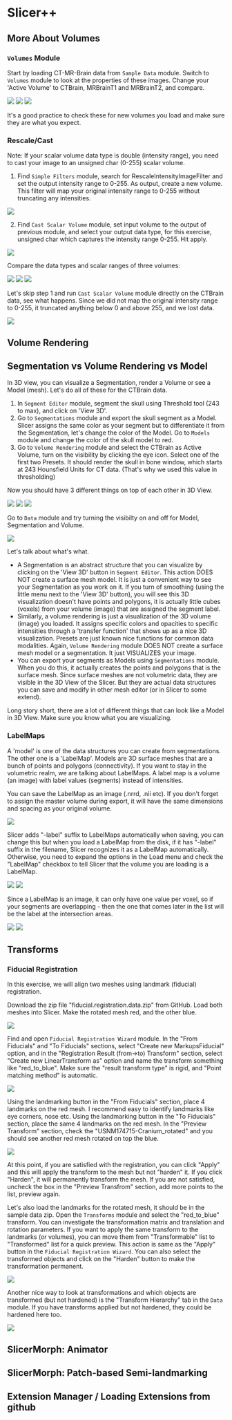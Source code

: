 # Slicer++
## More About Volumes
### ``Volumes`` Module
Start by loading CT-MR-Brain data from ``Sample Data`` module.
Switch to ``Volumes`` module to look at the properties of these images. Change your 'Active Volume' to CTBrain, MRBrainT1 and MRBrainT2, and compare.

<img src="./images/Volumes.PNG">

<img src="./images/Volumes2.PNG">

<img src="./images/Volumes3.PNG">

It's a good practice to check these for new volumes you load and make sure they are what you expect. 

### Rescale/Cast
Note: If your scalar volume data type is double (intensity range), you need to cast your image to an unsigned char (0-255) scalar volume. 
1. Find ``Simple Filters`` module, search for RescaleIntensityImageFilter and set the output intensity range to 0-255.
As output, create a new volume. This filter will map your original intensity range to 0-255 without truncating any intensities. 

<img src="./images/ScalarVolumeCasting.PNG">

2. Find ``Cast Scalar Volume`` module, set input volume to the output of previous module, and select your output data type, for this exercise, unsigned char which captures the intensity range 0-255. Hit apply.

<img src="./images/ScalarVolumeCasting2.PNG">

Compare the data types and scalar ranges of three volumes:

<img src="./images/ScalarVolumeCasting3.PNG">
<img src="./images/ScalarVolumeCasting4.PNG">
<img src="./images/ScalarVolumeCasting5.PNG">


Let's skip step 1 and run ``Cast Scalar Volume`` module directly on the CTBrain data, see what happens. Since we did not map the original intensity range to 0-255, it truncated anything below 0 and above 255, and we lost data.

<img src="./images/ScalarVolumeCasting6.PNG">

## Volume Rendering
## Segmentation vs Volume Rendering vs Model

In 3D view, you can visualize a Segmentation, render a Volume or see a Model (mesh). Let's do all of these for the CTBrain data. 
1) In ``Segment Editor`` module, segment the skull using Threshold tool (243 to max), and click on 'View 3D'. 
2) Go to ``Segmentations`` module and export the skull segment as a Model. Slicer assigns the same color as your segment but to differentiate it from the Segmentation, let's change the color of the Model. Go to ``Models`` module and change the color of the skull model to red. 
3) Go to ``Volume Rendering`` module and select the CTBrain as Active Volume, turn on the visibility by clicking the eye icon. Select one of the first two Presets. It should render the skull in bone window, which starts at 243 Hounsfield Units for CT data. (That's why we used this value in thresholding)

Now you should have 3 different things on top of each other in 3D View. 

<img src="./images/3D.PNG">

<img src="./images/3D2.PNG">

<img src="./images/3D3.PNG">

Go to ``Data`` module and try turning the visibilty on and off for Model, Segmentation and Volume. 

<img src="./images/3D4.PNG">


Let's talk about what's what. 
- A Segmentation is an abstract structure that you can visualize by clicking on the 'View 3D' button in ``Segment Editor``. This action DOES NOT create a surface mesh model. It is just a convenient way to see your Segmentation as you work on it. If you turn of smoothing (using the little menu next to the 'View 3D' button), you will see this 3D visualization doesn't have points and polygons, it is actually little cubes (voxels) from your volume (image) that are assigned the segment label. 
- Similarly, a volume rendering is just a visualization of the 3D volume (image) you loaded. It assigns specific colors and opacities to specific intensities through a 'transfer function' that shows up as a nice 3D visualization. Presets are just known nice functions for common data modalities. Again, ``Volume Rendering`` module DOES NOT create a surface mesh model or a segmentation. It just VISUALIZES your image. 
- You can export your segments as Models using ``Segmentations`` module. When you do this, it actually creates the points and polygons that is the surface mesh. Since surface meshes are not volumetric data, they are visible in the 3D View of the Slicer. But they are actual data structures you can save and modify in other mesh editor (or in Slicer to some extend). 

Long story short, there are a lot of different things that can look like a Model in 3D View. Make sure you know what you are visualizing. 

### LabelMaps

A 'model' is one of the data structures you can create from segmentations. The other one is a 'LabelMap'. Models are 3D surface meshes that are a bunch of points and polygons (connectivity). If you want to stay in the volumetric realm, we are talking about LabelMaps. A label map is a volume (an image) with label values (segments) instead of intensities. 

You can save the LabelMap as an image (.nrrd, .nii etc). If you don't forget to assign the master volume during export, it will have the same dimensions and spacing as your original volume. 

<img src="./images/labelmap5.PNG">

Slicer adds "-label" suffix to LabelMaps automatically when saving, you can change this but when you load a LabelMap from the disk, if it has "-label" suffix in the filename, Slicer recognizes it as a LabelMap automatically. Otherwise, you need to expand the options in the Load menu and check the "LabelMap" checkbox to tell Slicer that the volume you are loading is a LabelMap.

<img src="./images/labelmap3.PNG">
<img src="./images/labelmap4.PNG">


Since a LabelMap is an image, it can only have one value per voxel, so if your segments are overlapping - then the one that comes later in the list will be the label at the intersection areas. 

<img src="./images/labelmap.PNG">
<img src="./images/labelmap2.PNG">


## Transforms
### Fiducial Registration

In this exercise, we will align two meshes using landmark (fiducial) registration. 

Download the zip file "fiducial.registration.data.zip" from GitHub. Load both meshes into Slicer. Make the rotated mesh red, and the other blue. 

<img src="./images/fiducialreg.PNG">

Find and open ``Fiducial Registration Wizard`` module. In the "From Fiducials" and "To Fiducials" sections, select "Create new MarkupsFiducial" option, and in the "Registration Result (from->to) Transform" section, select "Create new LinearTransform as" option and name the transform something like "red_to_blue". Make sure the "result transform type" is rigid, and "Point matching method" is automatic.

<img src="./images/fiducialreg2.PNG">

Using the landmarking button in the "From Fiducials" section, place 4 landmarks on the red mesh. I recommend easy to identify landmarks like eye corners, nose etc. Using the landmarking button in the "To Fiducials" section, place the same 4 landmarks on the red mesh. In the "Preview Transform" section, check the "USNM174715-Cranium_rotated" and you should see another red mesh rotated on top the blue. 

<img src="./images/fiducialreg3.PNG">

At this point, if you are satisfied with the registration, you can click "Apply" and this will apply the transform to the mesh but not "harden" it. If you click "Harden", it will permanently transform the mesh. If you are not satisfied, uncheck the box in the "Preview Transfrom" section, add more points to the list, preview again.

Let's also load the landmarks for the rotated mesh, it should be in the sample data zip. Open the ``Transforms`` module and select the "red_to_blue" transform. You can investigate the transformation matrix and translation and rotation parameters. If you want to apply the same transform to the landmarks (or volumes), you can move them from "Transformable" list to "Transformed" list for a quick preview. This action is same as the "Apply" button in the ``Fiducial Registration Wizard``. You can also select the transformed objects and click on the "Harden" button to make the transformation permanent. 

<img src="./images/fiducialreg4.PNG">

Another nice way to look at transformations and which objects are transformed (but not hardened) is the "Transform Hierarchy" tab in the ``Data`` module. If you have transforms applied but not hardened, they could be hardened here too.

<img src="./images/fiducialreg5.PNG">




## SlicerMorph: Animator 
## SlicerMorph: Patch-based Semi-landmarking
## Extension Manager / Loading Extensions from github
